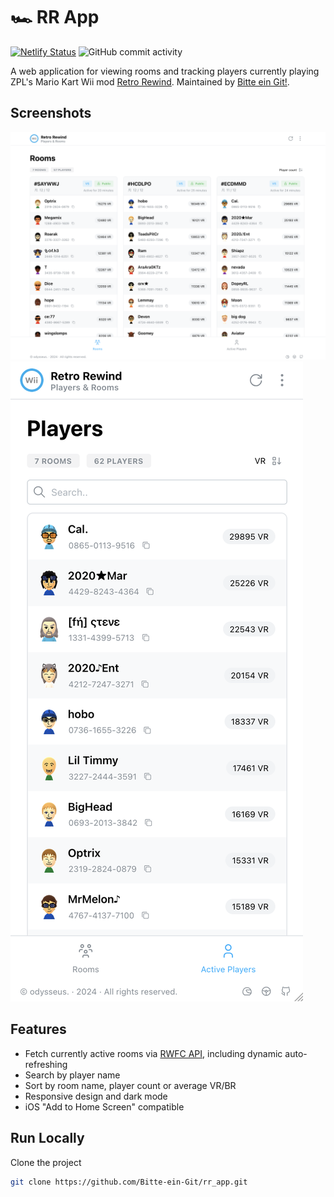 # 🏎️ RR App

[![Netlify Status](https://api.netlify.com/api/v1/badges/f01c061c-7a47-467a-b991-6927efd75f77/deploy-status)](https://app.netlify.com/projects/heyfordys-rwfc-app/deploys)
![GitHub commit activity](https://img.shields.io/github/commit-activity/t/Bitte-ein-Git/rr_app)

A web application for viewing rooms and tracking players currently playing ZPL's Mario Kart Wii mod [Retro Rewind](https://wiki.tockdom.com/wiki/Retro_Rewind). Maintained by [Bitte ein Git!](https://github.com/Bitte-ein-Git).

## Screenshots

![Desktop screenshot](./public/screenshot-desktop.png)
![Mobile screenshot](./public/screenshot-mobile.png)

## Features

-   Fetch currently active rooms via [RWFC API](https://api.heyfordy.de/rwfc), including dynamic auto-refreshing
-   Search by player name
-   Sort by room name, player count or average VR/BR
-   Responsive design and dark mode
-   iOS "Add to Home Screen" compatible

## Run Locally

Clone the project

```bash
git clone https://github.com/Bitte-ein-Git/rr_app.git
